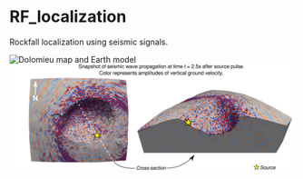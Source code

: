 # RF_localization
Rockfall localization using seismic signals.

![Dolomieu map and Earth model](images/map_model.png)
![Simulation snapshots](images/snaps.png)
